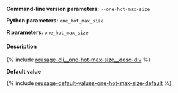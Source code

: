 **Command-line version parameters:** `--one-hot-max-size`

**Python parameters:** `one_hot_max_size`

**R parameters:** `one_hot_max_size`

#### Description

{% include [reusage-cli__one-hot-max-size__desc-div](../reusage/cli__one-hot-max-size__desc-div.md) %}

**Default value**

{% include [reusage-default-values-one-hot-max-size-default](../reusage-default-values/one-hot-max-size-default.md) %}


